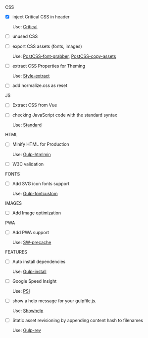 CSS

- [x] inject Critical CSS in header 

  Use: [Critical](https://www.npmjs.com/package/critical)

- [ ] unused CSS

- [ ] export CSS assets (fonts, images) 

  Use: [PostCSS-font-grabber](https://www.npmjs.com/package/postcss-font-grabber), 
  [PostCSS-copy-assets](https://github.com/shutterstock/postcss-copy-assets)
  
- [ ] extract CSS Properties for Theming 

  Use: [Style-extract](https://www.npmjs.com/package/style-extract)

- [ ] add normalize.css as reset

JS

- [ ] Extract CSS from Vue

- [ ] checking JavaScript code with the standard syntax

  Use: [Standard](https://www.npmjs.com/package/gulp-standard)

HTML

- [ ] Minify HTML for Production

  Use: [Gulp-htmlmin](https://www.npmjs.com/package/gulp-htmlmin)

- [ ] W3C validation

FONTS

- [ ] Add SVG icon fonts support

  Use: [Gulp-fontcustom](https://www.npmjs.com/package/gulp-fontcustom)

IMAGES

- [ ] Add Image optimization

PWA

- [ ] Add PWA support

  Use: [SW-precache](https://www.npmjs.com/package/sw-precache)

FEATURES

- [ ] Auto install dependencies

  Use: [Gulp-install](https://github.com/slushjs/gulp-install)

- [ ] Google Speed Insight

  Use: [PSI](https://www.npmjs.com/package/psi)

- [ ] show a help message for your gulpfile.js.

  Use: [Showhelp](https://www.npmjs.com/package/gulp-showhelp)

- [ ] Static asset revisioning by appending content hash to filenames

  Use: [Gulp-rev](https://www.npmjs.com/package/@hvent/gulp-rev)
